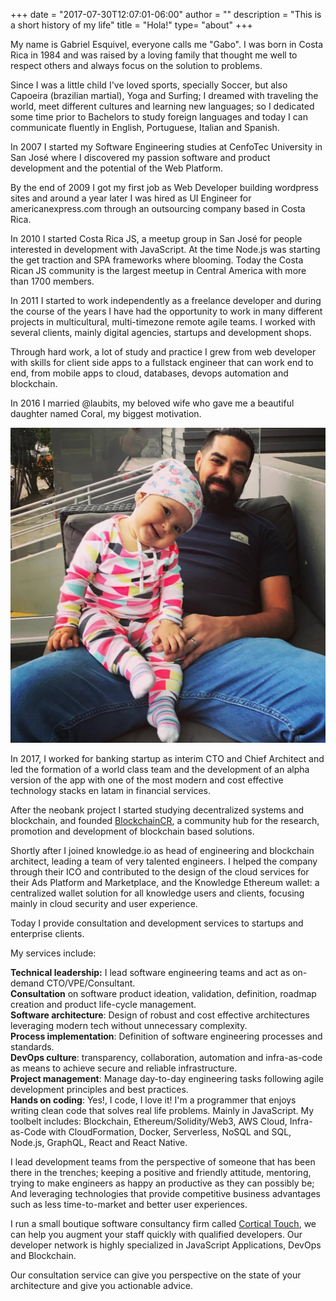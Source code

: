 +++
date = "2017-07-30T12:07:01-06:00"
author = ""
description = "This is a short history of my life"
title = "Hola!"
type= "about"
+++

My name is Gabriel Esquivel, everyone calls me "Gabo". I was born in Costa Rica in 1984 and was raised by a loving family that thought me well to respect others and always focus on the solution to problems.

Since I was a little child I've loved sports, specially Soccer, but also Capoeira (brazilian martial), Yoga and Surfing; I dreamed with traveling the world, meet different cultures and learning new languages; so I dedicated some time prior to Bachelors to study foreign languages and today I can communicate fluently in English, Portuguese, Italian and Spanish.

In 2007 I started my Software Engineering studies at CenfoTec University in San José where I discovered my passion software and product development and the potential of the Web Platform.

By the end of 2009 I got my first job as Web Developer building wordpress sites and around a year later I was hired as UI Engineer for americanexpress.com through an outsourcing company based in Costa Rica.

In 2010 I started Costa Rica JS, a meetup group in San José for people interested in development with JavaScript. At the time Node.js was starting the get traction and SPA frameworks where blooming. Today the Costa Rican JS community is the largest meetup in Central America with more than 1700 members.

<!-- <div class="center-align-wrapper">
	<img alt="Capoeira" src="/img/bio/gaboesquivel-fullstackday.jpg"/>
</div> -->

In 2011 I started to work independently as a freelance developer and during the course of the years I have had the opportunity to work in many different projects in multicultural, multi-timezone remote agile teams. I worked with several clients, mainly digital agencies, startups and development shops.

Through hard work, a lot of study and practice I grew from web developer with skills for client side apps to a fullstack engineer that can work end to end, from mobile apps to cloud, databases, devops automation and blockchain.

In 2016 I married @laubits, my beloved wife who gave me a beautiful daughter named Coral, my biggest motivation.

<div class="center-align-wrapper">
	<img alt="Capoeira" src="/img/bio/gaboesquivel-coral.jpg"/>
</div>

In 2017, I worked for banking startup as interim CTO and Chief Architect and led the formation of a world class team and the development of an alpha version of the app with one of the most modern and cost effective technology stacks en latam in financial services.

After the neobank project I started studying decentralized systems and blockchain, and founded <a href="https://blockchaincr.com" target="_blank">BlockchainCR</a>, a community hub for the research, promotion and development of blockchain based solutions.

Shortly after I joined knowledge.io as head of engineering and blockchain architect, leading a team of very talented engineers. I helped the company through their ICO and contributed to the design of the cloud services for their Ads Platform and Marketplace, and the Knowledge Ethereum wallet: a centralized wallet solution for all knowledge users and clients, focusing mainly in cloud security and user experience.

Today I provide consultation and development services to startups and enterprise clients.

My services include:

<strong>Technical leadership:</strong> I lead software engineering teams and act as on-demand CTO/VPE/Consultant.   
<strong>Consultation</strong> on software product ideation, validation, definition, roadmap creation and product life-cycle management.   
<strong>Software architecture</strong>: Design of robust and cost effective architectures leveraging modern tech without unnecessary complexity.   
<strong>Process implementation</strong>: Definition of software engineering processes and standards.   
<strong>DevOps culture</strong>: transparency, collaboration, automation and infra-as-code as means to achieve secure and reliable infrastructure.   
<strong>Project management</strong>: Manage day-to-day engineering tasks following agile development principles and best practices.  
<strong>Hands on coding</strong>: Yes!, I code, I love it! I'm a programmer that enjoys writing clean code that solves real life problems. Mainly in JavaScript. My toolbelt includes: Blockchain, Ethereum/Solidity/Web3, AWS Cloud, Infra-as-Code with CloudFormation, Docker, Serverless, NoSQL and SQL, Node.js, GraphQL, React and React Native.  

I lead development teams from the perspective of someone that has been there in the trenches; keeping a positive and friendly attitude, mentoring, trying to make engineers as happy an productive as they can possibly be; And leveraging technologies that provide competitive business advantages such as less time-to-market and better user experiences.

I run a small boutique software consultancy firm called <a href="https://corticaltouch.com" target="_blank">Cortical Touch</a>, we can help you augment your staff quickly with qualified developers. Our developer network is highly specialized in JavaScript Applications, DevOps and Blockchain.

Our consultation service can give you perspective on the state of your architecture and give you actionable advice.

<!-- <div class="center-align-wrapper">
	<img alt="Beach" src="/img/bio/gaboesquivel-playa.jpg"/>
</div> -->
